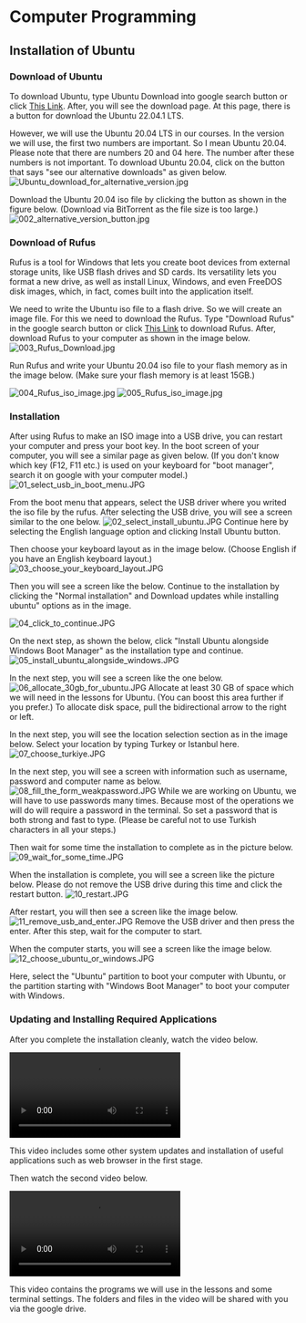 # Computer Programming
## Installation of Ubuntu
### Download of Ubuntu
To download Ubuntu, type Ubuntu Download into google search button or click [This Link](https://ubuntu.com/download/desktop).
After, you will see the download page. 
At this page, there is a button for download the Ubuntu 22.04.1 LTS. 

However, we will use the Ubuntu 20.04 LTS in our courses. 
In the version we will use, the first two numbers are important. So I mean Ubuntu 20.04. Please note that there are numbers 20 and 04 here. The number after these numbers is not important.
To download Ubuntu 20.04, click on the button that says "see our alternative downloads" as given below.
![Ubuntu_download_for_alternative_version.jpg](./figures/Ubuntu_download_for_alternative_version.jpg)

Download the Ubuntu 20.04 iso file by clicking the button as shown in the figure below. (Download via BitTorrent as the file size is too large.) 
![002_alternative_version_button.jpg](./figures/002_alternative_version_button.jpg)

### Download of Rufus
Rufus is a tool for Windows that lets you create boot devices from external storage units, like USB flash drives and SD cards. Its versatility lets you format a new drive, as well as install Linux, Windows, and even FreeDOS disk images, which, in fact, comes built into the application itself.

We need to write the Ubuntu iso file to a flash drive. So we will create an image file. For this we need to download the Rufus.
Type "Download Rufus" in the google search button or click [This Link](https://rufus.ie/en/) to download Rufus.
After, download Rufus to your computer as shown in the image below.
![003_Rufus_Download.jpg](./figures/003_Rufus_Download.jpg)

Run Rufus and write your Ubuntu 20.04 iso file to your flash memory as in the image below. (Make sure your flash memory is at least 15GB.)

![004_Rufus_iso_image.jpg](./figures/004_Rufus_iso_image.jpg)
![005_Rufus_iso_image.jpg](./figures/005_Rufus_iso_image.jpg)

### Installation
After using Rufus to make an ISO image into a USB drive, you can restart your computer and press your boot key.
In the boot screen of your computer, you will see a similar page as given below.  (If you don't know which key (F12, F11 etc.) is used on your keyboard for "boot manager", search it on google with your computer model.)
![01_select_usb_in_boot_menu.JPG](./figures/01_select_usb_in_boot_menu.JPG)

From the boot menu that appears, select the USB driver where you writed the iso file by the rufus. After selecting the USB drive, you will see a screen similar to the one below. 
![02_select_install_ubuntu.JPG](./figures/02_select_install_ubuntu.JPG)
Continue here by selecting the English language option and clicking Install Ubuntu button.

Then choose your keyboard layout as in the image below. (Choose English if you have an English keyboard layout.)
![03_choose_your_keyboard_layout.JPG](./figures/03_choose_your_keyboard_layout.JPG)

Then you will see a screen like the below. 
Continue to the installation by clicking the "Normal installation" and Download updates while installing ubuntu" options as in the image.

![04_click_to_continue.JPG](./figures/04_click_to_continue.JPG)

On the next step, as shown the below, click "Install Ubuntu alongside Windows Boot Manager" as the installation type and continue.
![05_install_ubuntu_alongside_windows.JPG](./figures/05_install_ubuntu_alongside_windows.JPG)

In the next step, you will see a screen like the one below.
![06_allocate_30gb_for_ubuntu.JPG](./figures/06_allocate_30gb_for_ubuntu.JPG)
Allocate at least 30 GB of space which we will need in the lessons for Ubuntu. (You can boost this area further if you prefer.)
To allocate disk space, pull the bidirectional arrow to the right or left.

In the next step, you will see the location selection section as in the image below. Select your location by typing Turkey or Istanbul here.
![07_choose_turkiye.JPG](./figures/07_choose_turkiye.JPG)

In the next step, you will see a screen with information such as username, password and computer name as below.
![08_fill_the_form_weakpassword.JPG](./figures/08_fill_the_form_weakpassword.JPG)
While we are working on Ubuntu, we will have to use passwords many times. Because most of the operations we will do will require a password in the terminal. So set a password that is both strong and fast to type. (Please be careful not to use Turkish characters in all your steps.)

Then wait for some time the installation to complete as in the picture below.
![09_wait_for_some_time.JPG](./figures/09_wait_for_some_time.JPG)

When the installation is complete, you will see a screen like the picture below. Please do not remove the USB drive during this time and click the restart button. 
![10_restart.JPG](./figures/10_restart.JPG)

After restart, you will then see a screen like the image below.
![11_remove_usb_and_enter.JPG](./figures/11_remove_usb_and_enter.JPG)
Remove the USB driver and then press the enter. 
After this step, wait for the computer to start.

When the computer starts, you will see a screen like the image below. 
![12_choose_ubuntu_or_windows.JPG](./figures/12_choose_ubuntu_or_windows.JPG)

Here, select the "Ubuntu" partition to boot your computer with Ubuntu, or the partition starting with "Windows Boot Manager" to boot your computer with Windows. 

### Updating and Installing Required Applications

After you complete the installation cleanly, watch the video below. 

![01_ubuntu_installation-2022-09-28_12.27.29.mp4](./videos/01_ubuntu_installation-2022-09-28_12.27.29.mp4)

This video includes some other system updates and installation of useful applications such as web browser in the first stage.

Then watch the second video below.

![02_terminal_setting-2022-09-28_12.36.40.mp4](./videos/02_terminal_setting-2022-09-28_12.36.40.mp4)

This video contains the programs we will use in the lessons and some terminal settings. The folders and files in the video will be shared with you via the google drive.
